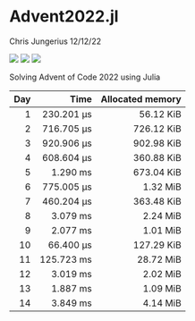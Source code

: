 Advent2022.jl
================
Chris Jungerius
12/12/22

![](https://img.shields.io/badge/day%20📅-21-blue.png)
![](https://img.shields.io/badge/stars%20⭐-42-yellow.png)
![](https://img.shields.io/badge/days%20completed-21-red.png)  

Solving Advent of Code 2022 using Julia

| Day |       Time | Allocated memory |
|----:|-----------:|-----------------:|
|   1 | 230.201 μs |        56.12 KiB |
|   2 | 716.705 μs |       726.12 KiB |
|   3 | 920.906 μs |       902.98 KiB |
|   4 | 608.604 μs |       360.88 KiB |
|   5 |   1.290 ms |       673.04 KiB |
|   6 | 775.005 μs |         1.32 MiB |
|   7 | 460.204 μs |       363.48 KiB |
|   8 |   3.079 ms |         2.24 MiB |
|   9 |   2.077 ms |         1.01 MiB |
|  10 |  66.400 μs |       127.29 KiB |
|  11 | 125.723 ms |        28.72 MiB |
|  12 |   3.019 ms |         2.02 MiB |
|  13 |   1.887 ms |         1.09 MiB |
|  14 |   3.849 ms |         4.14 MiB |
